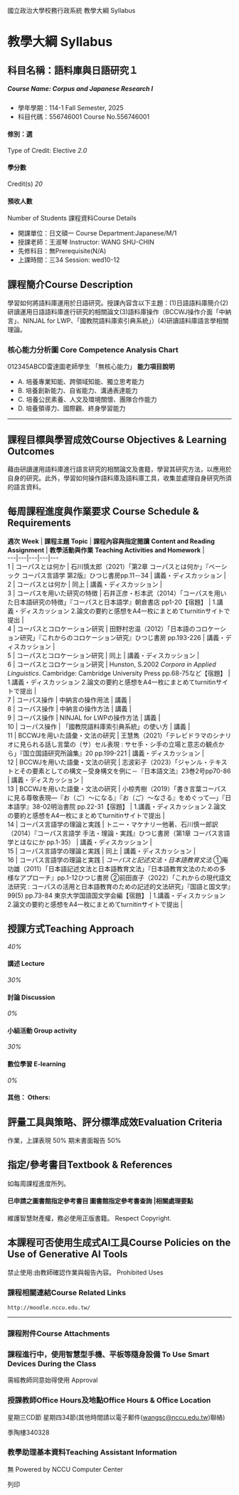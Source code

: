 國立政治大學校務行政系統 教學大綱 Syllabus
# 教學大綱 Syllabus
##  科目名稱：語料庫與日語研究１
#####  Course Name: Corpus and Japanese Research I
  * 學年學期：114-1 Fall Semester, 2025 
  * 科目代碼：556746001 Course No.556746001


#### 修別：選
Type of Credit: Elective 
_2.0_
#### 學分數
Credit(s)
_20_
#### 預收人數
Number of Students
課程資料Course Details
  * 開課單位：日文碩一 Course Department:Japanese/M/1 
  * 授課老師：王淑琴 Instructor: WANG SHU-CHIN 
  * 先修科目：無Prerequisite(N/A)
  * 上課時間：三34 Session: wed10-12


##  課程簡介Course Description
學習如何將語料庫運用於日語研究。授課內容含以下主題：(1)日語語料庫簡介(2)研讀運用日語語料庫進行研究的相關論文(3)語料庫操作（BCCWJ操作介面「中納言」、NINJAL for LWP、「國教院語料庫索引典系統」）(4)研讀語料庫語言學相關理論。
###  核心能力分析圖 Core Competence Analysis Chart
012345ABCD雷達圖老師學生
「無核心能力」 
**能力項目說明**
  * A. 培養專業知能、跨領域知能、獨立思考能力
  * B. 培養創新能力、自省能力、溝通表達能力
  * C. 培養公民素養、人文及環境關懷、團隊合作能力
  * D. 培養領導力、國際觀、終身學習能力


* * *
##  課程目標與學習成效Course Objectives & Learning Outcomes 
藉由研讀運用語料庫進行語言研究的相關論文及書籍，學習其研究方法，以應用於自身的研究。此外，學習如何操作語料庫及語料庫工具，收集並處理自身研究所須的語言資料。
##  每周課程進度與作業要求 Course Schedule & Requirements
**週次** **Week** |  **課程主題** **Topic** |  **課程****內****容與指定****閱****讀** **Content and Reading Assignment** |  **教學活動與作業** **Teaching Activities and Homework** |   
---|---|---|---|---  
1 |  コーパスとは何か |  石川慎太郎（2021）「第2章 コーパスとは何か」『ベーシック コーパス言語学 第2版』ひつじ書房pp.11－34 |  講義・ディスカッション |   
2 |  コーパスとは何か |  同上 |  講義・ディスカッション |   
3 |  コーパスを用いた研究の特徴 |  石井正彦・杉本武（2014）「コーパスを用いた日本語研究の特徴」『コーパスと日本語学』朝倉書店 pp1-20【宿題】 |  1.講義・ディスカッション 2.論文の要約と感想をA4一枚にまとめてturnitinサイトで提出 |   
4 |  コーパスとコロケーション研究 |  田野村忠温（2012）「日本語のコロケーション研究」『これからのコロケーション研究』ひつじ書房 pp.193-226 |  講義・ディスカッション |   
5 |  コーパスとコロケーション研究 |  同上 |  講義・ディスカッション |   
6 |  コーパスとコロケーション研究 |  Hunston, S.2002 _Corpora in Applied Linguistics_. Cambridge: Cambridge University Press pp.68-75など【宿題】 |  1.講義・ディスカッション 2.論文の要約と感想をA4一枚にまとめてturnitinサイトで提出 |   
7 |  コーパス操作 |  中納言の操作用法 |  講義 |   
8 |  コーパス操作 |  中納言の操作方法 |  講義 |   
9 |  コーパス操作 |  NINJAL for LWPの操作方法 |  講義 |   
10 |  コーパス操作 |  「國教院語料庫索引典系統」の使い方 |  講義 |   
11 |  BCCWJを用いた語彙・文法の研究 |  王慧雋（2021）「テレビドラマのシナリオに見られる話し言葉の（サ）セル表現 : サセ手・シ手の立場と意志の観点から」『国立国語研究所論集』20 pp.199-221 |  講義・ディスカッション |   
12 |  BCCWJを用いた語彙・文法の研究 |  志波彩子（2023）「ジャンル・テキストとその要素としての構文－受身構文を例に－『日本語文法』23巻2号pp70-86 |  講義・ディスカッション |   
13 |  BCCWJを用いた語彙・文法の研究 |  小椋秀樹（2019）「書き言葉コーパスに見る尊敬表現—『お（ご）～になる』『お（ご）～なさる』をめぐって—」『日本語学』38-02明治書院 pp.22-31【宿題】 |  1.講義・ディスカッション 2.論文の要約と感想をA4一枚にまとめてturnitinサイトで提出 |   
14 |  コーパス言語学の理論と実践 |  トニー・マケナリー他著、石川慎一郎訳（2014）『コーパス言語学 手法・理論・実践』ひつじ書房（第1章 コーパス言語学とはなにか pp.1-35） |  講義・ディスカッション |   
15 |  コーパス言語学の理論と実践 |  同上 |  講義・ディスカッション |   
16 |  コーパス言語学の理論と実践 |  _コーパスと記述文法・日本語教育文法_ ①庵功雄（2011）「日本語記述文法と日本語教育文法」『日本語教育文法のための多様なアプローチ』pp.1-12ひつじ書房 ②前田直子（2022）「これからの現代語文法研究 : コーパスの活用と日本語教育のための記述的文法研究」『国語と国文学』99(5) pp.73-84 東京大学国語国文学会編【宿題】 |  1.講義・ディスカッション 2.論文の要約と感想をA4一枚にまとめてturnitinサイトで提出 |   
##  授課方式Teaching Approach
_40%_
####  講述 Lecture
_30%_
####  討論 Discussion
_0%_
####  小組活動 Group activity
_30%_
####  數位學習 E-learning
_0%_
####  其他： Others:
##  評量工具與策略、評分標準成效Evaluation Criteria
作業，上課表現 50%
期末書面報告 50%
##  指定/參考書目Textbook & References
如每周課程進度所列。
####  已申請之圖書館指定參考書目  圖書館指定參考書查詢 |相關處理要點
維護智慧財產權，務必使用正版書籍。 Respect Copyright.
##  本課程可否使用生成式AI工具Course Policies on the Use of Generative AI Tools
禁止使用:由教師確認作業與報告內容。 Prohibited Uses
###  課程相關連結Course Related Links
```
http://moodle.nccu.edu.tw/

```

* * *
###  課程附件Course Attachments
###  課程進行中，使用智慧型手機、平板等隨身設備 To Use Smart Devices During the Class
需經教師同意始得使用  Approval
###  授課教師Office Hours及地點Office Hours & Office Location
星期三CD節 星期四34節(其他時間請以電子郵件(wangsc@nccu.edu.tw)聯絡)
  
季陶樓340328
###  教學助理基本資料Teaching Assistant Information
無
Powered by NCCU Computer Center
  
列印
